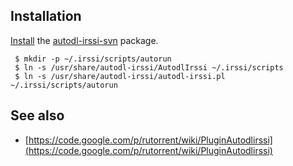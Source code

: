 ## Installation

[Install](/index.php/Install "Install") the [autodl-irssi-svn](https://aur.archlinux.org/packages/autodl-irssi-svn/) package.

```
 $ mkdir -p ~/.irssi/scripts/autorun
 $ ln -s /usr/share/autodl-irssi/AutodlIrssi ~/.irssi/scripts
 $ ln -s /usr/share/autodl-irssi/autodl-irssi.pl ~/.irssi/scripts/autorun

```

## See also

*   [https://code.google.com/p/rutorrent/wiki/PluginAutodlirssi](https://code.google.com/p/rutorrent/wiki/PluginAutodlirssi)
